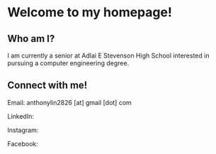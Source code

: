 # Welcome to my homepage!

## Who am I?

I am currently a senior at Adlai E Stevenson High School interested in pursuing a computer engineering degree.

## Connect with me!

Email: anthonylin2826 \[at\] gmail \[dot\] com

LinkedIn:

Instagram:

Facebook:
